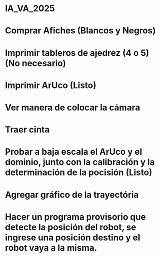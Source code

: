 # IA_VA_2025

# Comprar Afiches (Blancos y Negros) 
# Imprimir tableros de ajedrez (4 o 5) (No necesario)
# Imprimir ArUco (Listo)
# Ver manera de colocar la cámara 
# Traer cinta 
# Probar a baja escala el ArUco y el dominio, junto con la calibración y la determinación de la pocisión (Listo)
# Agregar gráfico de la trayectória 
# Hacer un programa provisorio que detecte la posición del robot, se ingrese una posición destino y el robot vaya a la misma. 